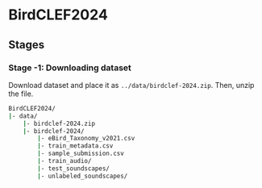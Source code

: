 # BirdCLEF2024

## Stages

### Stage -1: Downloading dataset

Download dataset and place it as `../data/birdclef-2024.zip`.
Then, unzip the file.

```sh
BirdCLEF2024/
|- data/
    |- birdclef-2024.zip
    |- birdclef-2024/
        |- eBird_Taxonomy_v2021.csv
        |- train_metadata.csv
        |- sample_submission.csv
        |- train_audio/
        |- test_soundscapes/
        |- unlabeled_soundscapes/
```
